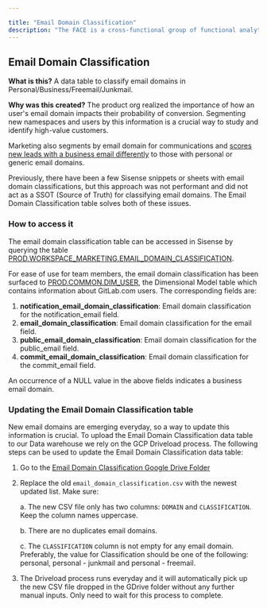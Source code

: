 ```yaml
---

title: "Email Domain Classification"
description: "The FACE is a cross-functional group of functional analytics teams that aim to make our teams more efficient by solving and validating shared data questions which results in cohesive measurement approaches across teams."
---
```








<link rel="stylesheet" type="text/css" href="/stylesheets/biztech.css" />

## Email Domain Classification

**What is this?** A data table to classify email domains in Personal/Business/Freemail/Junkmail.

**Why was this created?** The product org realized the importance of how an user's email domain impacts their probability of conversion. Segmenting new namespaces and users by this information is a crucial way to study and identify high-value customers.

Marketing also segments by email domain for communications and [scores new leads with a business email differently](https://about.gitlab.com/handbook/marketing/marketing-operations/marketo/#demographic-scoring) to those with personal or generic email domains.

Previously, there have been a few Sisense snippets or sheets with email domain classifications, but this approach was not performant and did not act as a SSOT (Source of Truth) for classifying email domains. The Email Domain Classification table solves both of these issues.


### How to access it

The email domain classification table can be accessed in Sisense by querying the table [PROD.WORKSPACE_MARKETING.EMAIL_DOMAIN_CLASSIFICATION](https://gitlab-data.gitlab.io/analytics/#!/model/model.gitlab_snowflake.email_domain_classification).

For ease of use for team members, the email domain classification has been surfaced to [PROD.COMMON.DIM_USER](https://gitlab-data.gitlab.io/analytics/#!/model/model.gitlab_snowflake.dim_user), the Dimensional Model table which contains information about GitLab.com users. The corresponding fields are:

1. **notification_email_domain_classification**: Email domain classification for the notification_email field.
1. **email_domain_classification**: Email domain classification for the email field.
1. **public_email_domain_classification**: Email domain classification for the public_email field.
1. **commit_email_domain_classification**: Email domain classification for the commit_email field.

An occurrence of a NULL value in the above fields indicates a business email domain.

### Updating the Email Domain Classification table

New email domains are emerging everyday, so a way to update this information is crucial. To upload the Email Domain Classification data table to our Data warehouse we rely on the GCP Driveload process. The following steps can be used to update the Email Domain Classification data table:

1. Go to the [Email Domain Classification Google Drive Folder](https://drive.google.com/drive/folders/1q0f9sGqsSfFNKYVPl-cv70_ciu4l-ok1)
2. Replace the old `email_domain_classification.csv` with the newest updated list. Make sure:

    a. The new CSV file only has two columns: `DOMAIN` and `CLASSIFICATION`. Keep the column names uppercase.

    b. There are no duplicates email domains.

    c. The `CLASSIFICATION` column is not empty for any email domain. Preferably, the value for Classification should be one of the following: personal, personal - junkmail and  personal - freemail.

3. The Driveload process runs everyday and it will automatically pick up the new CSV file dropped in the GDrive folder without any further manual inputs. Only need to wait for this process to complete.

